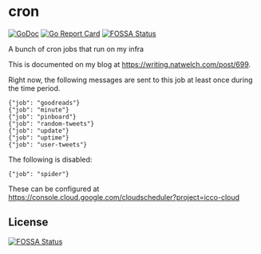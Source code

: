 # cron

[![GoDoc](https://godoc.org/github.com/icco/cron?status.svg)](https://godoc.org/github.com/icco/cron)
[![Go Report Card](https://goreportcard.com/badge/github.com/icco/cron)](https://goreportcard.com/report/github.com/icco/cron)
[![FOSSA Status](https://app.fossa.io/api/projects/git%2Bgithub.com%2Ficco%2Fcron.svg?type=shield)](https://app.fossa.io/projects/git%2Bgithub.com%2Ficco%2Fcron?ref=badge_shield)

A bunch of cron jobs that run on my infra

This is documented on my blog at https://writing.natwelch.com/post/699.

Right now, the following messages are sent to this job at least once during the time period.

```
{"job": "goodreads"}
{"job": "minute"}
{"job": "pinboard"}
{"job": "random-tweets"}
{"job": "update"}
{"job": "uptime"}
{"job": "user-tweets"}
```

The following is disabled:

```
{"job": "spider"}
```

These can be configured at https://console.cloud.google.com/cloudscheduler?project=icco-cloud


## License
[![FOSSA Status](https://app.fossa.io/api/projects/git%2Bgithub.com%2Ficco%2Fcron.svg?type=large)](https://app.fossa.io/projects/git%2Bgithub.com%2Ficco%2Fcron?ref=badge_large)
